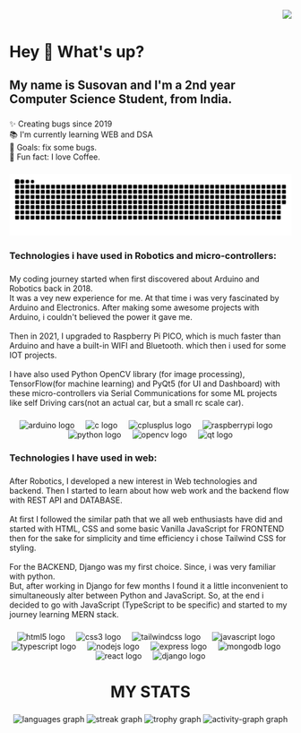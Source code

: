 <br clear="both">

<div align="right">
  <img src="https://visitor-badge.laobi.icu/badge?page_id=Susovan292.Susovan292&"  />
</div>

###

<h1 align="left">Hey 👋 What's up?</h1>

###

<h2 align="left">My name is Susovan and I'm a 2nd year Computer Science Student, from India.</h2>

###

<p align="left">✨ Creating bugs since 2019<br>📚 I'm currently learning WEB and DSA<br>🎯 Goals: fix some bugs.<br>🎲 Fun fact: I love Coffee.</p>

###

<div align="center">
  
![snake gif](https://github.com/Susovan292/Susovan292/blob/output/github-snake-dark.svg)

</div>

###

<h3 align="left">Technologies i have used in Robotics and micro-controllers:</h3>

###

<p align="left">My coding journey started when first discovered about Arduino and Robotics back in 2018.<br>It was a vey new experience for me. At that time i was very fascinated by Arduino and Electronics. After making some awesome projects with Arduino, i couldn't believed the power it gave me. <br><br>Then in 2021, I upgraded to Raspberry Pi PICO, which is much faster than Arduino and have a built-in WIFI and Bluetooth. which then i used for some IOT projects.<br><br>I have also used Python OpenCV library (for image processing), TensorFlow(for machine learning) and PyQt5 (for UI and Dashboard) with these micro-controllers via Serial Communications for some ML projects like self Driving cars(not an actual car, but a small rc scale car).</p>

###

<div align="center">
  <img src="https://cdn.jsdelivr.net/gh/devicons/devicon/icons/arduino/arduino-original.svg" height="40" alt="arduino logo"  />
  <img width="12" />
  <img src="https://cdn.jsdelivr.net/gh/devicons/devicon/icons/c/c-original.svg" height="40" alt="c logo"  />
  <img width="12" />
  <img src="https://cdn.jsdelivr.net/gh/devicons/devicon/icons/cplusplus/cplusplus-original.svg" height="40" alt="cplusplus logo"  />
  <img width="12" />
  <img src="https://cdn.jsdelivr.net/gh/devicons/devicon/icons/raspberrypi/raspberrypi-original.svg" height="40" alt="raspberrypi logo"  />
  <img width="12" />
  <img src="https://cdn.jsdelivr.net/gh/devicons/devicon/icons/python/python-original.svg" height="40" alt="python logo"  />
  <img width="12" />
  <img src="https://cdn.jsdelivr.net/gh/devicons/devicon/icons/opencv/opencv-original.svg" height="40" alt="opencv logo"  />
  <img width="12" />
  <img src="https://cdn.jsdelivr.net/gh/devicons/devicon/icons/qt/qt-original.svg" height="40" alt="qt logo"  />
</div>

###

<h3 align="left">Technologies I have used in web:</h3>

###

<p align="left">After Robotics, I developed a new interest in Web technologies and backend. Then I started to learn about how web work and the backend flow with REST API and DATABASE.<br><br>At first I followed the similar path that we all web enthusiasts have did and started with HTML, CSS  and some basic Vanilla JavaScript for FRONTEND then for the sake for simplicity and time efficiency i chose Tailwind CSS for styling.<br><br>For the BACKEND, Django was my first choice. Since, i was very familiar with python. <br>But, after working in Django for few months I found it a little inconvenient to simultaneously alter between Python and JavaScript. So, at the end i decided to go with JavaScript (TypeScript to be specific) and started to my journey learning MERN stack.</p>

###

<div align="center">
  <img src="https://cdn.jsdelivr.net/gh/devicons/devicon/icons/html5/html5-original.svg" height="40" alt="html5 logo"  />
  <img width="12" />
  <img src="https://cdn.jsdelivr.net/gh/devicons/devicon/icons/css3/css3-original.svg" height="40" alt="css3 logo"  />
  <img width="12" />
  <img src="https://cdn.jsdelivr.net/gh/devicons/devicon/icons/tailwindcss/tailwindcss-original-wordmark.svg" height="40" alt="tailwindcss logo"  />
  <img width="12" />
  <img src="https://cdn.jsdelivr.net/gh/devicons/devicon/icons/javascript/javascript-original.svg" height="40" alt="javascript logo"  />
  <img width="12" />
  <img src="https://cdn.jsdelivr.net/gh/devicons/devicon/icons/typescript/typescript-original.svg" height="40" alt="typescript logo"  />
  <img width="12" />
  <img src="https://cdn.jsdelivr.net/gh/devicons/devicon/icons/nodejs/nodejs-original.svg" height="40" alt="nodejs logo"  />
  <img width="12" />
  <img src="https://cdn.jsdelivr.net/gh/devicons/devicon/icons/express/express-original.svg" height="40" alt="express logo"  />
  <img width="12" />
  <img src="https://cdn.jsdelivr.net/gh/devicons/devicon/icons/mongodb/mongodb-original.svg" height="40" alt="mongodb logo"  />
  <img width="12" />
  <img src="https://cdn.jsdelivr.net/gh/devicons/devicon/icons/react/react-original.svg" height="40" alt="react logo"  />
  <img width="12" />
  <img src="https://cdn.jsdelivr.net/gh/devicons/devicon/icons/django/django-plain.svg" height="40" alt="django logo"  />
</div>

###

<h1 align="center">MY STATS</h1>

###

<div align="center">
  <img src="https://github-readme-stats.vercel.app/api/top-langs?username=Susovan292&locale=en&hide_title=false&layout=compact&card_width=320&langs_count=5&theme=dracula&hide_border=false&order=2" height="150" alt="languages graph"  />
  <img src="https://streak-stats.demolab.com?user=Susovan292&locale=en&mode=daily&theme=tokyonight&hide_border=false&border_radius=5&date_format=j%20M%5B%20Y%5D&order=3" height="150" alt="streak graph"  />
  <img src="https://github-profile-trophy.vercel.app?username=Susovan292&theme=dracula&column=-1&row=1&margin-w=8&margin-h=8&no-bg=false&no-frame=false&order=4" height="150" alt="trophy graph"  />
  <img src="https://github-readme-activity-graph.vercel.app/graph?username=Susovan292&radius=16&theme=react&area=true&order=5" height="300" alt="activity-graph graph"  />
</div>

###
